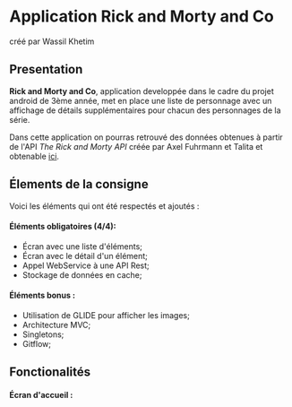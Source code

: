 # Application Rick and Morty and Co
créé par Wassil Khetim

## Presentation

**Rick and Morty and Co**, application developpée dans le cadre du projet android de 3ème année, met en place une liste de personnage avec un affichage de détails supplémentaires pour chacun des personnages de la série.

Dans cette application on pourras retrouvé des données obtenues à partir de l'API *The Rick and Morty API* créée par Axel Fuhrmann et Talita et obtenable [ici](https://rickandmortyapi.com/).

## Élements de la consigne

Voici les éléments qui ont été respectés et ajoutés :

#### Éléments obligatoires (4/4):

- Écran avec une liste d'éléments;
- Écran avec le détail d'un élément;
- Appel WebService à une API Rest;
- Stockage de données en cache;

#### Éléments bonus :

- Utilisation de GLIDE pour afficher les images;
- Architecture MVC;
- Singletons;
- Gitflow;

## Fonctionalités

#### Écran d'accueil :
